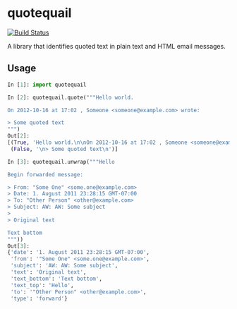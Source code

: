 quotequail
==========

[![Build Status](https://travis-ci.org/elasticsales/quotequail.svg?branch=master)](https://travis-ci.org/elasticsales/quotequail)

A library that identifies quoted text in plain text and HTML email messages.

Usage
-----

```python
In [1]: import quotequail

In [2]: quotequail.quote("""Hello world.

On 2012-10-16 at 17:02 , Someone <someone@example.com> wrote:

> Some quoted text
""")
Out[2]:
[(True, 'Hello world.\n\nOn 2012-10-16 at 17:02 , Someone <someone@example.com> wrote:'),
 (False, '\n> Some quoted text\n')]

In [3]: quotequail.unwrap("""Hello

Begin forwarded message:

> From: "Some One" <some.one@example.com>
> Date: 1. August 2011 23:28:15 GMT-07:00
> To: "Other Person" <other@example.com>
> Subject: AW: AW: Some subject
>
> Original text

Text bottom
"""))
Out[3]:
{'date': '1. August 2011 23:28:15 GMT-07:00',
 'from': '"Some One" <some.one@example.com>',
 'subject': 'AW: AW: Some subject',
 'text': 'Original text',
 'text_bottom': 'Text bottom',
 'text_top': 'Hello',
 'to': '"Other Person" <other@example.com>',
 'type': 'forward'}

